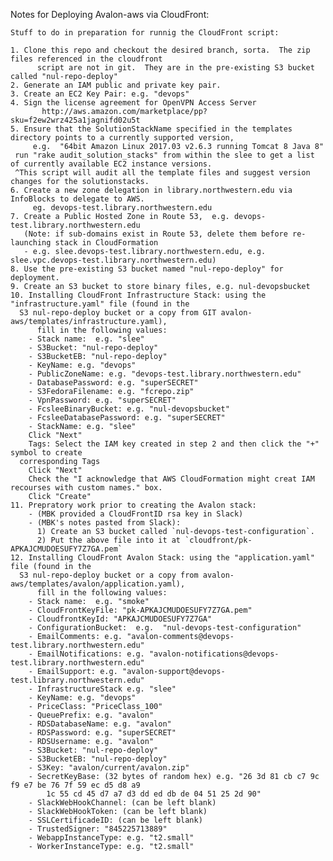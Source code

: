Notes for Deploying Avalon-aws via CloudFront:

    Stuff to do in preparation for runnig the CloudFront script:

    1. Clone this repo and checkout the desired branch, sorta.  The zip files referenced in the cloudfront
          script are not in git.  They are in the pre-existing S3 bucket called "nul-repo-deploy"
    2. Generate an IAM public and private key pair.
    3. Create an EC2 Key Pair: e.g. "devops"
    4. Sign the license agreement for OpenVPN Access Server
           http://aws.amazon.com/marketplace/pp?sku=f2ew2wrz425a1jagnifd02u5t
    5. Ensure that the SolutionStackName specified in the templates directory points to a currently supported version,
         e.g.  "64bit Amazon Linux 2017.03 v2.6.3 running Tomcat 8 Java 8"
	 run "rake audit_solution_stacks" from within the slee to get a list of currently available EC2 instance versions.
	 ^This script will audit all the template files and suggest version changes for the solutionstacks.
    6. Create a new zone delegation in library.northwestern.edu via InfoBlocks to delegate to AWS.  
         eg. devops-test.library.northwestern.edu
    7. Create a Public Hosted Zone in Route 53,  e.g. devops-test.library.northwestern.edu
       (Note: if sub-domains exist in Route 53, delete them before re-launching stack in CloudFormation
       - e.g. slee.devops-test.library.northwestern.edu, e.g. slee.vpc.devops-test.library.northwestern.edu)
    8. Use the pre-existing S3 bucket named "nul-repo-deploy" for deployment.
    9. Create an S3 bucket to store binary files, e.g. nul-devopsbucket
    10. Installing CloudFront Infrastructure Stack: using the "infrastructure.yaml" file (found in the 
   	  S3 nul-repo-deploy bucket or a copy from GIT avalon-aws/templates/infrastructure.yaml), 
          fill in the following values:
        - Stack name:  e.g. "slee"
        - S3Bucket: "nul-repo-deploy"
        - S3BucketEB: "nul-repo-deploy"
        - KeyName: e.g. "devops"
        - PublicZoneName: e.g. "devops-test.library.northwestern.edu"
        - DatabasePassword: e.g. "superSECRET"
        - S3FedoraFilename: e.g. "fcrepo.zip"
        - VpnPassword: e.g. "superSECRET"
        - FcsleeBinaryBucket: e.g. "nul-devopsbucket"
        - FcsleeDatabasePassword: e.g. "superSECRET"
        - StackName: e.g. "slee"
        Click "Next"
        Tags: Select the IAM key created in step 2 and then click the "+" symbol to create 
	  corresponding Tags
        Click "Next"
        Check the "I acknowledge that AWS CloudFormation might creat IAM recourses with custom names." box.
        Click "Create"
    11. Prepratory work prior to creating the Avalon stack: 
        - (MBK provided a CloudFrontID rsa key in Slack)
        - (MBK's notes pasted from Slack):
          1) Create an S3 bucket called `nul-devops-test-configuration`.
          2) Put the above file into it at `cloudfront/pk-APKAJCMUDOESUFY7Z7GA.pem`
    12. Installing CloudFront Avalon Stack: using the "application.yaml" file (found in the 
   	  S3 nul-repo-deploy bucket or a copy from avalon-aws/templates/avalon/application.yaml), 
          fill in the following values:
        - Stack name:  e.g. "smoke"
        - CloudFrontKeyFile: "pk-APKAJCMUDOESUFY7Z7GA.pem"
        - CloudfrontKeyId: "APKAJCMUDOESUFY7Z7GA"
        - ConfigurationBucket:  e.g.  "nul-devops-test-configuration"
        - EmailComments: e.g. "avalon-comments@devops-test.library.northwestern.edu"
        - EmailNotifications: e.g. "avalon-notifications@devops-test.library.northwestern.edu"
        - EmailSupport: e.g. "avalon-support@devops-test.library.northwestern.edu"
        - InfrastructureStack e.g. "slee"
        - KeyName: e.g. "devops"
        - PriceClass: "PriceClass_100"
        - QueuePrefix: e.g. "avalon"
        - RDSDatabaseName: e.g. "avalon"
        - RDSPassword: e.g. "superSECRET"
        - RDSUsername: e.g. "avalon"
        - S3Bucket: "nul-repo-deploy"
        - S3BucketEB: "nul-repo-deploy"
        - S3Key: "avalon/current/avalon.zip"
        - SecretKeyBase: (32 bytes of random hex) e.g. "26 3d 81 cb c7 9c f9 e7 be 76 7f 59 ec d5 d8 a9 
            1c 55 cd 45 d7 a7 d3 dd ed db de 04 51 25 2d 90"
        - SlackWebHookChannel: (can be left blank)
        - SlackWebHookToken: (can be left blank)
        - SSLCertificadeID: (can be left blank) 
        - TrustedSigner: "845225713889"
        - WebappInstanceType: e.g. "t2.small"
        - WorkerInstanceType: e.g. "t2.small"

